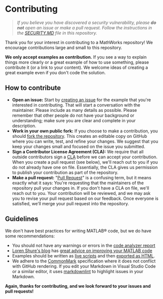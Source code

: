 # Contributing

>_If you believe you have discovered a security vulnerability, please **do not** open an issue or make a pull request.  Follow the instructions in the [SECURITY.MD](SECURITY.MD) file in this repository._

Thank you for your interest in contributing to a MathWorks repository!  We encourage contributions large and small to this repository.  

**We only accept examples as contribution.** If you see a way to explain things more clearly or a great example of how to use something, please contribute it (or a link to your content).  We welcome ideas of creating a great example even if you don't code the solution.

## How to contribute

* **Open an issue:** Start by [creating an issue](https://docs.github.com/en/issues/tracking-your-work-with-issues/creating-an-issue) for the example that you're interested in contributing. That will start a conversation with the maintainer.  Please include as many details as possible. Please remember that other people do not have your background or understanding; make sure you are clear and complete in your description.
* **Work in your own public fork:** If you choose to make a contribution, you should [fork the repository](https://docs.github.com/en/get-started/quickstart/fork-a-repo).  This creates an editable copy on GitHub where you can write, test, and refine your changes.  We suggest that you keep your changes small and focused on the issue you submitted.
* **Sign a Contributor License Agreement (CLA):** We require that all outside contributors sign a [CLA](https://en.wikipedia.org/wiki/Contributor_License_Agreement) before we can accept your contribution.  When you create a pull request (see below), we'll reach out to you if you do not already have one on file.  Essentially, the CLA gives us permission to publish your contribution as part of the repository.
* **Make a pull request:** "[Pull Request](https://docs.github.com/en/pull-requests/collaborating-with-pull-requests/proposing-changes-to-your-work-with-pull-requests/about-pull-requests)" is a confusing term, but it means exactly what it says:  You're requesting that the maintainers of the repository pull your changes in.  If you don't have a CLA on file, we'll reach out to you.  Your contribution will be reviewed, and we may ask you to revise your pull request based on our feedback.  Once everyone is satisfied, we'll merge your pull request into the repository.

## Guidelines

We don't have best practices for writing MATLAB&reg; code, but we do have some recommendations:

* You should not have any warnings or errors in the [code analyzer report](http://www.mathworks.com/help/matlab/matlab_prog/matlab-code-analyzer-report.html)
* [Loren Shure's blog](https://blogs.mathworks.com/loren) has [great advice on improving your MATLAB code](https://blogs.mathworks.com/loren/category/best-practice/)
* Examples should be written as [live scripts](https://www.mathworks.com/help/matlab/matlab_prog/what-is-a-live-script-or-function.html) and then [exported as HTML](https://www.mathworks.com/help/matlab/matlab_prog/share-live-scripts.html).
* We adhere to the [CommonMark](https://commonmark.org/) specification where it does not conflict with GitHub rendering.  If you edit your Markdown in Visual Studio Code or a similar editor, it uses [markdownlint](https://github.com/DavidAnson/markdownlint) to highlight issues in your Markdown.

**Again, thanks for contributing, and we look forward to your issues and pull requests!**
